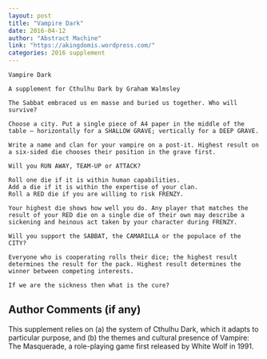 ```yaml
---
layout: post
title: "Vampire Dark"
date: 2016-04-12
author: "Abstract Machine"
link: "https://akingdomis.wordpress.com/"
categories: 2016 supplement
---
```

```
Vampire Dark

A supplement for Cthulhu Dark by Graham Walmsley

The Sabbat embraced us en masse and buried us together. Who will survive?

Choose a city. Put a single piece of A4 paper in the middle of the table – horizontally for a SHALLOW GRAVE; vertically for a DEEP GRAVE.

Write a name and clan for your vampire on a post-it. Highest result on a six-sided die chooses their position in the grave first.

Will you RUN AWAY, TEAM-UP or ATTACK?

Roll one die if it is within human capabilities.
Add a die if it is within the expertise of your clan.
Roll a RED die if you are willing to risk FRENZY.

Your highest die shows how well you do. Any player that matches the result of your RED die on a single die of their own may describe a sickening and heinous act taken by your character during FRENZY. 

Will you support the SABBAT, the CAMARILLA or the populace of the CITY?

Everyone who is cooperating rolls their dice; the highest result determines the result for the pack. Highest result determines the winner between competing interests.

If we are the sickness then what is the cure?
```
## Author Comments (if any)

This supplement relies on (a) the system of Cthulhu Dark, which it adapts to particular purpose, and (b) the themes and cultural presence of Vampire: The Masquerade, a role-playing game first released by White Wolf in 1991.
